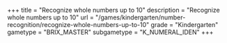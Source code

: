 +++
title = "Recognize whole numbers up to 10"
description = "Recognize whole numbers up to 10"
url = "/games/kindergarten/number-recognition/recognize-whole-numbers-up-to-10"
grade = "Kindergarten"
gametype = "BRIX_MASTER"
subgametype = "K_NUMERAL_IDEN"
+++